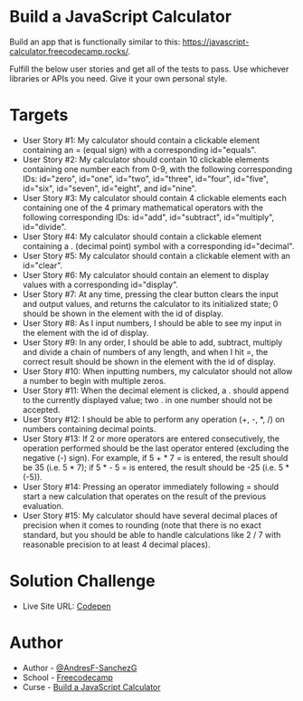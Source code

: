 # Build a JavaScript Calculator

Build an app that is functionally similar to this: https://javascript-calculator.freecodecamp.rocks/.

Fulfill the below user stories and get all of the tests to pass. Use whichever libraries or APIs you need. Give it your own personal style.

# Targets

- User Story #1: My calculator should contain a clickable element containing an = (equal sign) with a corresponding id="equals".
- User Story #2: My calculator should contain 10 clickable elements containing one number each from 0-9, with the following corresponding IDs: id="zero", id="one", id="two", id="three",     id="four", id="five", id="six", id="seven", id="eight", and id="nine".
- User Story #3: My calculator should contain 4 clickable elements each containing one of the 4 primary mathematical operators with the following corresponding IDs: id="add",                id="subtract", id="multiply", id="divide".
- User Story #4: My calculator should contain a clickable element containing a . (decimal point) symbol with a corresponding id="decimal".
- User Story #5: My calculator should contain a clickable element with an id="clear".
- User Story #6: My calculator should contain an element to display values with a corresponding id="display".
- User Story #7: At any time, pressing the clear button clears the input and output values, and returns the calculator to its initialized state; 0 should be shown in the element with the    id of display.
- User Story #8: As I input numbers, I should be able to see my input in the element with the id of display.
- User Story #9: In any order, I should be able to add, subtract, multiply and divide a chain of numbers of any length, and when I hit =, the correct result should be shown in the element   with the id of display.
- User Story #10: When inputting numbers, my calculator should not allow a number to begin with multiple zeros.
- User Story #11: When the decimal element is clicked, a . should append to the currently displayed value; two . in one number should not be accepted.
- User Story #12: I should be able to perform any operation (+, -, *, /) on numbers containing decimal points.
- User Story #13: If 2 or more operators are entered consecutively, the operation performed should be the last operator entered (excluding the negative (-) sign). For example, if 5 + * 7   = is entered, the result should be 35 (i.e. 5 * 7); if 5 * - 5 = is entered, the result should be -25 (i.e. 5 * (-5)).
- User Story #14: Pressing an operator immediately following = should start a new calculation that operates on the result of the previous evaluation.
- User Story #15: My calculator should have several decimal places of precision when it comes to rounding (note that there is no exact standard, but you should be able to handle            calculations like 2 / 7 with reasonable precision to at least 4 decimal places).

# Solution Challenge

- Live Site URL: [Codepen](https://codepen.io/Andr-s-Fernando-Sanchez-Galarza/pen/oNarmQx)

# Author

- Author - [@AndresF-SanchezG](https://github.com/AndresF-SanchezG)
- School - [Freecodecamp](https://www.freecodecamp.org/)
- Curse - [Build a JavaScript Calculator](https://www.freecodecamp.org/learn/front-end-development-libraries/front-end-development-libraries-projects/build-a-javascript-calculator)





